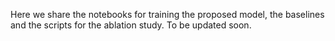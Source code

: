 Here we share the notebooks for training the proposed model, the baselines and the scripts for the ablation study.
To be updated soon.
